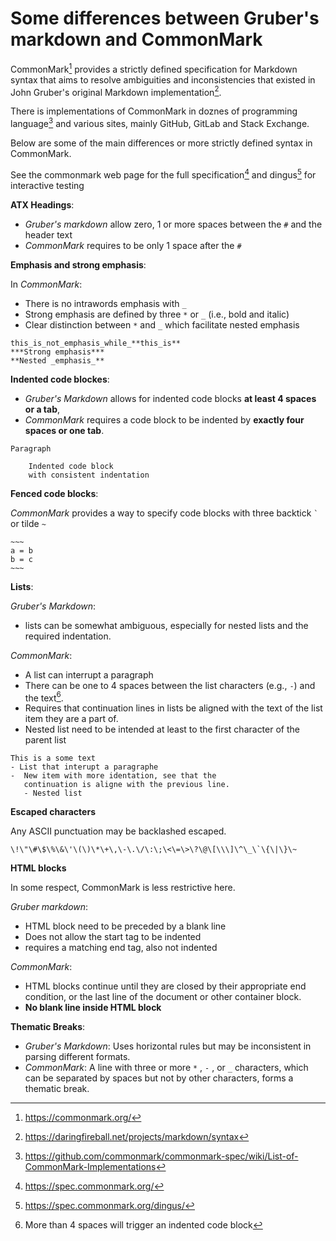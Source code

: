 # Some differences between Gruber's markdown and CommonMark 

CommonMark[^ref1] provides a strictly defined specification for Markdown syntax
that aims to resolve ambiguities and inconsistencies that existed in John
Gruber's original Markdown implementation[^ref2]. 

There is implementations of CommonMark in doznes of programming
language[^ref3] and various sites, mainly GitHub, GitLab and Stack
Exchange.

Below are some of the main differences or more strictly defined syntax in CommonMark.

See the commonmark web page for the full specification[^ref4] and
dingus[^ref5] for interactive testing

**ATX Headings**:
- *Gruber's markdown* allow zero, 1 or more spaces between the `#`
  and the header text
- *CommonMark* requires to be only 1 space after the `#`

**Emphasis and strong emphasis**:

In *CommonMark*:
- There is no intrawords emphasis with `_`
- Strong emphasis are defined by three `*` or `_` (i.e., bold and
  italic)
- Clear distinction between `*` and `_` which facilitate nested emphasis

```
this_is_not_emphasis_while_**this_is**
***Strong emphasis***
**Nested _emphasis_**
```

**Indented code blockes**:
- *Gruber's Markdown* allows for indented code blocks **at least 4 spaces or a tab**,
- *CommonMark* requires a code block to be indented by **exactly four spaces
or one tab**.

```
Paragraph

    Indented code block
    with consistent indentation
```

**Fenced code blocks**: 

*CommonMark* provides a way to specify code blocks with
three backtick `` ` `` or tilde `~`

```
~~~ 
a = b
b = c
~~~

```

**Lists**:

*Gruber's Markdown*: 
- lists can be somewhat ambiguous, especially for nested
  lists and the required indentation.

*CommonMark*:
- A list can interrupt a paragraph
- There can be one to 4 spaces between the list characters (e.g.,
  `-`) and the text[^info1].
- Requires that continuation lines in lists be aligned with the
  text of the list item they are a part of.
- Nested list need to be intended at least to the first character of
  the parent list

```
This is a some text
- List that interupt a paragraphe
-  New item with more identation, see that the
   continuation is aligne with the previous line.
   - Nested list
```

**Escaped characters**

Any ASCII punctuation may be backlashed escaped.

```
\!\"\#\$\%\&\'\(\)\*\+\,\-\.\/\:\;\<\=\>\?\@\[\\\]\^\_\`\{\|\}\~
```

**HTML blocks**

In some respect, CommonMark is less restrictive here.

*Gruber markdown*:

- HTML block need to be preceded by a blank line
- Does not allow the start tag to be indented
- requires a matching end tag, also not indented

*CommonMark*:

- HTML blocks continue until they are closed by their appropriate end condition, 
  or the last line of the document or other container block.
- **No blank line inside HTML block**

**Thematic Breaks**:
- *Gruber's Markdown*: Uses horizontal rules but may be inconsistent in
    parsing different formats.
- *CommonMark*: A line with three or more  `*` ,  `-` , or  `_`  characters, which
    can be separated by spaces but not by other characters, forms a thematic
    break.

[^ref1]: <https://commonmark.org/>
[^ref2]: <https://daringfireball.net/projects/markdown/syntax>
[^ref3]:
    <https://github.com/commonmark/commonmark-spec/wiki/List-of-CommonMark-Implementations>
[^ref4]: <https://spec.commonmark.org/>
[^ref5]: <https://spec.commonmark.org/dingus/>
[^info1]: More than 4 spaces will trigger an indented code block


